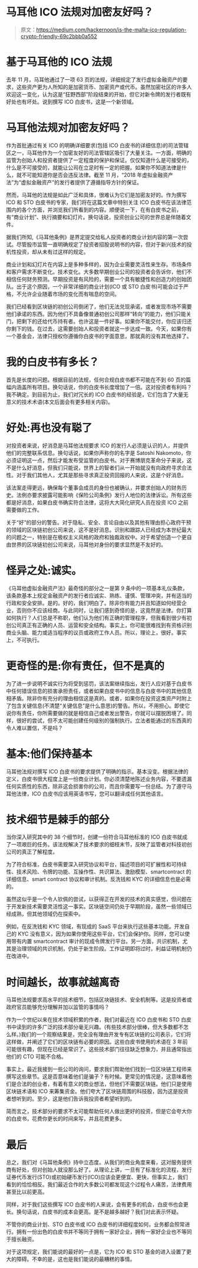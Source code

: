 # 马耳他 ICO 法规对加密友好吗？

> 原文：<https://medium.com/hackernoon/is-the-malta-ico-regulation-crypto-friendly-69c2bbb0a552>

# 基于马耳他的 ICO 法规

去年 11 月，马耳他通过了一项 63 页的法规，详细规定了发行虚拟金融资产的要求，这些资产更为人所知的是加密货币、加密资产或代币。虽然加密社区的许多人欢迎这一变化，认为这是“狂野西部”阶段结束的开始，但它对新令牌的发行者既有好处也有坏处。说到撰写 ICO 白皮书，这是一个新领域。

# 马耳他法规对加密友好吗？

作为首批通过有关 ICO 的明确详细要求(包括 ICO 白皮书的详细信息)的司法管辖区之一，马耳他作为一个加密友好的司法管辖区吸引了大量关注。一方面，明确的监管为创始人和投资者提供了一定程度的保护和保证。仅仅知道什么是可接受的，什么是不可接受的，就能让公司在立足时有一定的把握。如果你不知道法律是什么，就不可能知道你是否会违反法律。截至 11 月，“2018 年虚拟金融资产法”为“虚拟金融资产”的发行者提供了遵循指导方针的保证。

然而，马耳他的法规是如此广泛和具体，很难认为它们是加密友好的。作为撰写 ICO 和 STO 白皮书的专家，我们将在这篇文章中特别关注 ICO 白皮书在该法律范围内的各个方面，并浏览我们所看到的内容。顺便说一下，在有白皮书之前，有“商业计划”、执行摘要和幻灯片。换句话说，投资创业公司的世界总是伴随着文件。

据我们所知,《马耳他条例》是界定提交给私人投资者的商业计划内容的第一次尝试。尽管股市监管一直明确规定了投资者招股说明书的内容，但对于新兴技术的投机性投资，却从未有过这样的规定。

商业计划和幻灯片在内容上是多种多样的，因为企业需要灵活性来生存。市场条件和客户需求不断变化。技术变化。大多数早期创业公司的投资者会告诉你，他们不相信任何财务预测。早期投资是有风险的，需要一个具有敏捷性和创造力的创始团队。出于这个原因，一个非常详细的商业计划(ICO 或 STO 白皮书)可能会过于严格，不允许企业随着市场的变化而有喘息的空间。

我们已经看到区块链的初创公司倒闭了，他们无法兑现承诺，或者发现市场不需要他们承诺的东西。因为他们不具备像普通初创公司那样“转向”的能力，他们只能关门，把剩下的还给代币持有者。也许这是一件好事。如果你不能交付，你应该归还你剩下的钱。在过去，这需要创始人和投资者就这一步达成一致。今天，如果你有一个基金会，法律只授权你遵循你白皮书的字面意思，那就真的没有其他选择了。

# 我的白皮书有多长？

首先是长度的问题。根据目前的法规，任何合规白皮书都不可能在不到 60 页的篇幅内涵盖所有项目。换句话说，你的白皮书长度增加了一倍。这对投资者有利吗？我不确定。到目前为止，我们对冗长的 ICO 白皮书的经验是，它们包含了大量无意义的技术术语(本文后面会有更多相关内容)。

# 好处:再也没有聪了

对投资者来说，好消息是马耳他法规要求 ICO 的发行人必须是认识的人，并提供他们的完整联系信息。换句话说，如果你声称你的名字是 Satoshi Nakomoto，你必须证明这一点，然后才能发布受监管的白皮书。对于赛博朋克革命分子来说，这不是什么好消息，但我们只能说，世界上的智者们从一开始就没有向政府寻求合法性。对于我们其他人，尤其是那些寻求真正投资回报的人来说，这是个好消息。

该法案走得更远，确保每个董事会成员的身份也被确认，并要求创始人的财务历史。法例亦要求披露可能影响《保险公司条例》发行人地位的法律诉讼。所有这些都是好消息，如果白皮书确实符合法律，这将大大简化研究人员在投资 ICO 之前需要做的工作。

关于“好”的部分的警告。对于隐私、安全、言论自由以及其他有理由担心政府干预的领域的区块链初创公司来说，这不是好消息。识别和跟踪人已经成为本世纪最大的问题之一，特别是在极权主义风格的政府和独裁政权中。对于希望创造一个更自由世界的区块链初创公司来说，马耳他对身份的要求显然是不友好的。

# 怪异之处:诚实。

《马耳他虚拟金融资产法》最奇怪的部分之一是第 9 条中的一项基本礼仪条款，该条款基本上规定金融资产的发行者应诚实、熟练、谨慎、管理冲突，并有适当的行政和安全安排。是的。好的，我们明白了。除非你有能力并且知道如何经营企业，否则你不应该经商。与此同时，让我们感到奇怪的是，这竟然是法律。你打算如何执行？人们总是不称职，他们认为他们有正确的管理程序，但我看到很少有初创公司真正有正确的人员、运营和安全结构。事实上，你可能很难找到有资格识别商业头脑、能力或适当程序的议员或政府工作人员。所以，理论上，很好。事实上，不可执行。

# 更奇怪的是:你有责任，但不是真的

为了进一步说明不诚实行为将受到惩罚，该法案继续指出，发行人应对基于白皮书中任何错误信息的损害承担责任，或者如果白皮书中的信息与白皮书中的其他信息相矛盾。除非你有充分的理由相信这是真的。或者，如果你在投资这类资产时附上了包含关键信息(不清楚“关键信息”是什么意思)的警告。所以，不用担心。即使它说你有责任，你所需要做的就是相信自己或者发出警告，你就可以摆脱困境了。同样，很好的尝试，但不太可能创建任何级别的强制执行。立法者能通过的东西真的令人难以置信，不是吗？

# 基本:他们保持基本

马耳他法规对撰写 ICO 白皮书的要求提供了明确的指示。基本没变。根据法律的定义，白皮书很大程度上是一份商业计划。你必须清楚地陈述业务内容，不要遗漏任何实质性的东西，除非这会损害你的公司，而且你需要写一份总结。为了遵守马耳他法律，ICO 白皮书应该用英语书写，您可以翻译成任何其他语言。

# 技术细节是棘手的部分

当你深入研究其中的 38 个细节时，创建一份符合马耳他标准的 ICO 白皮书就成了一项艰巨的任务。该法规解决了技术要求的细枝末节，反映了监管者对科技初创公司的真正了解程度。

为了符合标准，白皮书需要深入研究协议和平台，描述项目的可扩展性和可持续性、技术风险、令牌的功能、互操作性、共识算法、激励模型、smartcontract 的详细信息、smart contract 协议和审计机制。反洗钱和 KYC 的详细信息也是必需的。

虽然这似乎是一个令人钦佩的尝试，以获得正在开发的技术的真实感觉，但问题在于开发新技术需要灵活性这一事实。区块链空间仍处于早期阶段，虽然一些领域已经成熟，但其他领域仍在探索中。

例如，在反洗钱和 KYC 领域，有现成的 SaaS 平台来执行这些基本功能。开发自己的 KYC 没有意义，因为如果你使用这些平台，它们会保护你。同样，您可以使用带有内置 smartcontract 审计的现成令牌发行平台。另一方面，共识机制，尤其是治理领域的共识机制，仍处于新生阶段。工作证明即将过时，利益证明机制仍在改进中。

# 时间越长，故事就越离奇

马耳他法规要求高水平的技术细节，包括区块链技术、安全机制等。这是投资者或政府官员能够充分理解并加以监管的事情吗？

作为一个世纪以来在技术领域积累的作者，我们对最近在 ICO 白皮书和 STO 白皮书中读到的许多广泛的技术部分毫无兴趣。(有些技术部分很棒，但大多数都不怎么样。)我们的一个观察结果是，完全没有理由开发专有区块链的公司表示，它们将这样做，并阐述了它们的区块链有必要的原因。这些白皮书使用的术语在 3 年前可能很有趣，但现在已经是常识了。这些技术部门往往缺乏想象力，并且通常指出他们的 CTO 可能不合格。

事实上，最近我接到一些公司的询问，要求我们帮助他们找到一位区块链工程师来撰写这些章节。这是否意味着他们是骗子？有时候。更常见的情况是，这意味着他们是合法的创业者，有着有意义的商业想法，但他们不需要区块链。他们只是使用区块链术语和 ICO 来筹集资金。他们夸大了区块链周围的科技股，因为这是投资者想听到的。至少，这是他们告诉我投资者希望听到的。

简而言之，技术部分的要求不太可能帮助任何人做出更好的投资，但是它会夸大你的白皮书，花费你更长的时间来写，并且花费更多。

# 最后

总之，我们对《马耳他条例》持中立态度。从我们的商业角度来看，这对服务提供商有好处，但对创始人就没那么好了。从理论上讲，一旦有了标准化的流程，发行证券代币发行(STO)或初始硬币发行(ICO)应该会更便宜、更快，但事实上，我们看到的恰恰相反。我们最近合作的大多数公司都发现这个过程令人痛苦，法律费用甚至比以前更高。

同样，对于我们这些撰写 ICO 白皮书的人来说，会有更多的机会，白皮书也会更长。换句话说，白皮书的成本会更高。是不是越多越好？我们对此表示怀疑。

不管你的商业计划、STO 白皮书或 ICO 白皮书的详细程度如何，业务都会照常进行。拥有一份出色的白皮书并不等同于拥有一家好企业，拥有一家好企业也不等同于擅长融资。

对于这项规定，我们能说的最好的一点是，它为 ICO 和 STO 基金的进入设置了更大的障碍。不幸的是，这也是我们能说的最糟糕的事情。
